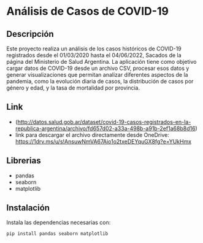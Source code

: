 # Análisis de Casos de COVID-19

## Descripción
Este proyecto realiza un análisis de los casos históricos de COVID-19 registrados desde el 01/03/2020 hasta el 04/06/2022, Sacados de la página del Ministerio de Salud Argentina.
La aplicación tiene como objetivo cargar datos de COVID-19 desde un archivo CSV, procesar esos datos y generar visualizaciones que permitan analizar diferentes aspectos de la pandemia, como la evolución diaria de casos, la distribución de casos por género y edad, y la tasa de mortalidad por provincia.

## Link
- (http://datos.salud.gob.ar/dataset/covid-19-casos-registrados-en-la-republica-argentina/archivo/fd657d02-a33a-498b-a91b-2ef1a68b8d16)
- link para descargar el archivo directamente desde OneDrive: https://1drv.ms/u/s!AnsuwNmVA67Aio1o2txeDEYquGX8fg?e=YUkHmx

## Librerias
- pandas
- seaborn
- matplotlib

## Instalación
Instala las dependencias necesarias con:
```bash
pip install pandas seaborn matplotlib
